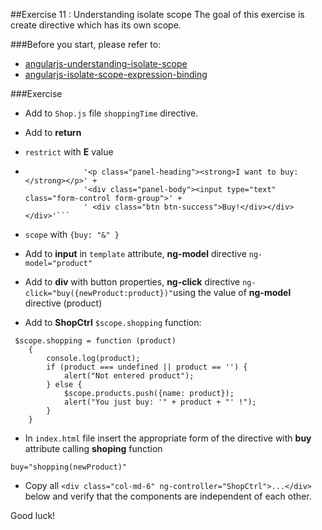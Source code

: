 ##Exercise 11 : Understanding isolate scope
The goal of this exercise is create directive which has its own scope.

###Before you start, please refer to:
* [angularjs-understanding-isolate-scope](https://egghead.io/lessons/angularjs-understanding-isolate-scope)
* [angularjs-isolate-scope-expression-binding](https://egghead.io/lessons/angularjs-isolate-scope-expression-binding)


###Exercise
* Add to ```Shop.js``` file ```shoppingTime``` directive.
* Add to **return** 
 * ```restrict``` with **E** value
 * ```template : '<div class="panel panel-success text-center">' +
                '<p class="panel-heading"><strong>I want to buy:</strong></p>' +
                '<div class="panel-body"><input type="text" class="form-control form-group">' +
                ' <div class="btn btn-success">Buy!</div></div></div>'```
  * ```scope``` with ```{buy: "&" }```

* Add to **input** in ```template``` attribute, **ng-model** directive  ```ng-model="product"```
* Add to **div** with button properties, **ng-click** directive ```ng-click="buy({newProduct:product})"```using the value of **ng-model** directive (product)
* Add to **ShopCtrl** ```$scope.shopping``` function:
```
 $scope.shopping = function (product)
    {
        console.log(product);
        if (product === undefined || product == '') {
            alert("Not entered product");
        } else {
            $scope.products.push({name: product});
            alert("You just buy: '" + product + "' !");
        }
    }
 ```
* In ```index.html``` file insert the appropriate form of the directive with **buy** attribute calling **shoping** function
```
buy="shopping(newProduct)"
```

* Copy all ```<div class="col-md-6" ng-controller="ShopCtrl">...</div>``` 
below and verify that the components are independent of each other.

Good luck!
